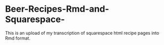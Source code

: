 # Beer-Recipes-Rmd-and-Squarespace-
This is an upload of my transcription of squarespace html recipe pages into Rmd format.

